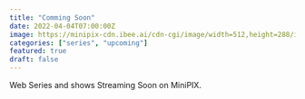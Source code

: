```yaml
---
title: "Comming Soon"
date: 2022-04-04T07:00:00Z
image: https://minipix-cdn.ibee.ai/cdn-cgi/image/width=512,height=288/images/b4dc7a07-284e-446f-98dd-4c29808d879c.jpeg
categories: ["series", "upcoming"]
featured: true
draft: false
---
```


Web Series and shows Streaming Soon on MiniPIX.
